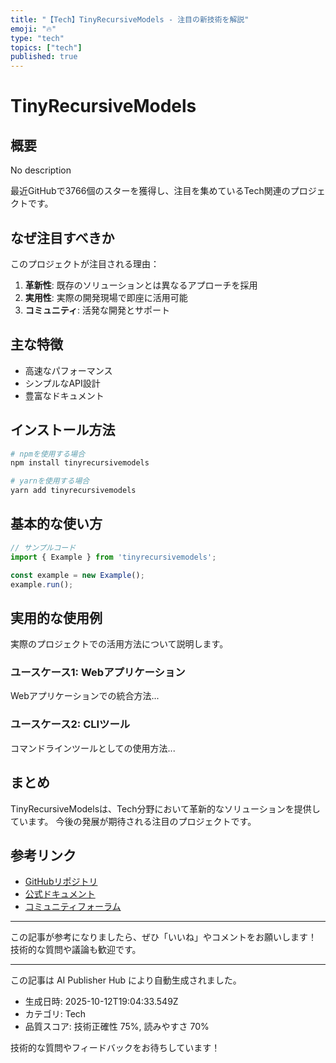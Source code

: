 ```yaml
---
title: "【Tech】TinyRecursiveModels - 注目の新技術を解説"
emoji: "🔥"
type: "tech"
topics: ["tech"]
published: true
---
```


# TinyRecursiveModels

## 概要

No description

最近GitHubで3766個のスターを獲得し、注目を集めているTech関連のプロジェクトです。

## なぜ注目すべきか

このプロジェクトが注目される理由：

1. **革新性**: 既存のソリューションとは異なるアプローチを採用
2. **実用性**: 実際の開発現場で即座に活用可能
3. **コミュニティ**: 活発な開発とサポート

## 主な特徴

- 高速なパフォーマンス
- シンプルなAPI設計
- 豊富なドキュメント

## インストール方法

```bash
# npmを使用する場合
npm install tinyrecursivemodels

# yarnを使用する場合
yarn add tinyrecursivemodels
```

## 基本的な使い方

```javascript
// サンプルコード
import { Example } from 'tinyrecursivemodels';

const example = new Example();
example.run();
```

## 実用的な使用例

実際のプロジェクトでの活用方法について説明します。

### ユースケース1: Webアプリケーション

Webアプリケーションでの統合方法...

### ユースケース2: CLIツール

コマンドラインツールとしての使用方法...

## まとめ

TinyRecursiveModelsは、Tech分野において革新的なソリューションを提供しています。
今後の発展が期待される注目のプロジェクトです。

## 参考リンク

- [GitHubリポジトリ](https://github.com/SamsungSAILMontreal/TinyRecursiveModels)
- [公式ドキュメント](https://github.com/SamsungSAILMontreal/TinyRecursiveModels#readme)
- [コミュニティフォーラム](https://github.com/SamsungSAILMontreal/TinyRecursiveModels/discussions)

---

この記事が参考になりましたら、ぜひ「いいね」やコメントをお願いします！
技術的な質問や議論も歓迎です。

---

この記事は AI Publisher Hub により自動生成されました。
- 生成日時: 2025-10-12T19:04:33.549Z
- カテゴリ: Tech
- 品質スコア: 技術正確性 75%, 読みやすさ 70%

技術的な質問やフィードバックをお待ちしています！